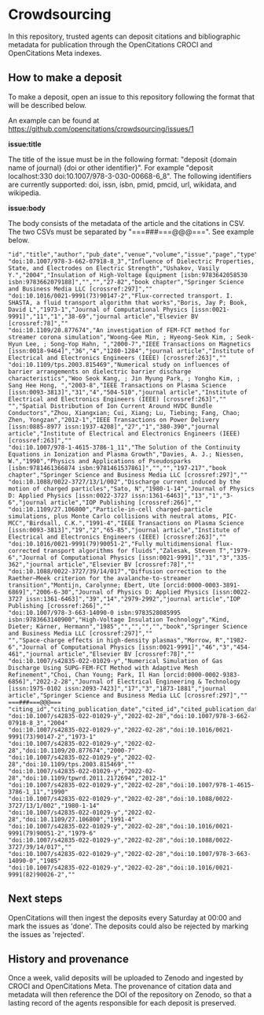 # Crowdsourcing

In this repository, trusted agents can deposit citations and bibliographic metadata for publication through the OpenCitations CROCI and OpenCitations Meta indexes.

## How to make a deposit

To make a deposit, open an issue to this repository following the format that will be described below.

An example can be found at https://github.com/opencitations/crowdsourcing/issues/1

**issue:title**

The title of the issue must be in the following format: "deposit {domain name of journal} {doi or other identifier}". For example "deposit localhost:330 doi:10.1007/978-3-030-00668-6_8". The following identifiers are currently supported: doi, issn, isbn, pmid, pmcid, url, wikidata, and wikipedia.

**issue:body**

The body consists of the metadata of the article and the citations in CSV. The two CSVs must be separated by "===###===@@@===". See example below.

```
"id","title","author","pub_date","venue","volume","issue","page","type","publisher","editor"
"doi:10.1007/978-3-662-07918-8_3","Influence of Dielectric Properties, State, and Electrodes on Electric Strength","Ushakov, Vasily Y.","2004","Insulation of High-Voltage Equipment [isbn:9783642058530 isbn:9783662079188]","","","27-82","book chapter","Springer Science and Business Media LLC [crossref:297]",""
"doi:10.1016/0021-9991(73)90147-2","Flux-corrected transport. I. SHASTA, a fluid transport algorithm that works","Boris, Jay P; Book, David L","1973-1","Journal of Computational Physics [issn:0021-9991]","11","1","38-69","journal article","Elsevier BV [crossref:78]",""
"doi:10.1109/20.877674","An investigation of FEM-FCT method for streamer corona simulation","Woong-Gee Min, ; Hyeong-Seok Kim, ; Seok-Hyun Lee, ; Song-Yop Hahn, ","2000-7","IEEE Transactions on Magnetics [issn:0018-9464]","36","4","1280-1284","journal article","Institute of Electrical and Electronics Engineers (IEEE) [crossref:263]",""
"doi:10.1109/tps.2003.815469","Numerical study on influences of barrier arrangements on dielectric barrier discharge characteristics","Woo Seok Kang, ; Jin Myung Park, ; Yongho Kim, ; Sang Hee Hong, ","2003-8","IEEE Transactions on Plasma Science [issn:0093-3813]","31","4","504-510","journal article","Institute of Electrical and Electronics Engineers (IEEE) [crossref:263]",""
"","Spatial Distribution of Ion Current Around HVDC Bundle Conductors","Zhou, Xiangxian; Cui, Xiang; Lu, Tiebing; Fang, Chao; Zhen, Yongzan","2012-1","IEEE Transactions on Power Delivery [issn:0885-8977 issn:1937-4208]","27","1","380-390","journal article","Institute of Electrical and Electronics Engineers (IEEE) [crossref:263]",""
"doi:10.1007/978-1-4615-3786-1_11","The Solution of the Continuity Equations in Ionization and Plasma Growth","Davies, A. J.; Niessen, W.","1990","Physics and Applications of Pseudosparks [isbn:9781461366874 isbn:9781461537861]","","","197-217","book chapter","Springer Science and Business Media LLC [crossref:297]",""
"doi:10.1088/0022-3727/13/1/002","Discharge current induced by the motion of charged particles","Sato, N","1980-1-14","Journal of Physics D: Applied Physics [issn:0022-3727 issn:1361-6463]","13","1","3-6","journal article","IOP Publishing [crossref:266]",""
"doi:10.1109/27.106800","Particle-in-cell charged-particle simulations, plus Monte Carlo collisions with neutral atoms, PIC-MCC","Birdsall, C.K.","1991-4","IEEE Transactions on Plasma Science [issn:0093-3813]","19","2","65-85","journal article","Institute of Electrical and Electronics Engineers (IEEE) [crossref:263]",""
"doi:10.1016/0021-9991(79)90051-2","Fully multidimensional flux-corrected transport algorithms for fluids","Zalesak, Steven T","1979-6","Journal of Computational Physics [issn:0021-9991]","31","3","335-362","journal article","Elsevier BV [crossref:78]",""
"doi:10.1088/0022-3727/39/14/017","Diffusion correction to the Raether–Meek criterion for the avalanche-to-streamer transition","Montijn, Carolynne; Ebert, Ute [orcid:0000-0003-3891-6869]","2006-6-30","Journal of Physics D: Applied Physics [issn:0022-3727 issn:1361-6463]","39","14","2979-2992","journal article","IOP Publishing [crossref:266]",""
"doi:10.1007/978-3-663-14090-0 isbn:9783528085995 isbn:9783663140900","High-Voltage Insulation Technology","Kind, Dieter; Kärner, Hermann","1985","","","","","book","Springer Science and Business Media LLC [crossref:297]",""
"","Space-charge effects in high-density plasmas","Morrow, R","1982-6","Journal of Computational Physics [issn:0021-9991]","46","3","454-461","journal article","Elsevier BV [crossref:78]",""
"doi:10.1007/s42835-022-01029-y","Numerical Simulation of Gas Discharge Using SUPG-FEM-FCT Method with Adaptive Mesh Refinement","Choi, Chan Young; Park, Il Han [orcid:0000-0002-9383-6856]","2022-2-28","Journal of Electrical Engineering & Technology [issn:1975-0102 issn:2093-7423]","17","3","1873-1881","journal article","Springer Science and Business Media LLC [crossref:297]",""
===###===@@@===
"citing_id","citing_publication_date","cited_id","cited_publication_date"
"doi:10.1007/s42835-022-01029-y","2022-02-28","doi:10.1007/978-3-662-07918-8_3","2004"
"doi:10.1007/s42835-022-01029-y","2022-02-28","doi:10.1016/0021-9991(73)90147-2","1973-1"
"doi:10.1007/s42835-022-01029-y","2022-02-28","doi:10.1109/20.877674","2000-7"
"doi:10.1007/s42835-022-01029-y","2022-02-28","doi:10.1109/tps.2003.815469",""
"doi:10.1007/s42835-022-01029-y","2022-02-28","doi:10.1109/tpwrd.2011.2172694","2012-1"
"doi:10.1007/s42835-022-01029-y","2022-02-28","doi:10.1007/978-1-4615-3786-1_11","1990"
"doi:10.1007/s42835-022-01029-y","2022-02-28","doi:10.1088/0022-3727/13/1/002","1980-1-14"
"doi:10.1007/s42835-022-01029-y","2022-02-28","doi:10.1109/27.106800","1991-4"
"doi:10.1007/s42835-022-01029-y","2022-02-28","doi:10.1016/0021-9991(79)90051-2","1979-6"
"doi:10.1007/s42835-022-01029-y","2022-02-28","doi:10.1088/0022-3727/39/14/017",""
"doi:10.1007/s42835-022-01029-y","2022-02-28","doi:10.1007/978-3-663-14090-0","1985"
"doi:10.1007/s42835-022-01029-y","2022-02-28","doi:10.1016/0021-9991(82)90026-2",""
```

## Next steps

OpenCitations will then ingest the deposits every Saturday at 00:00 and mark the issues as 'done'. The deposits could also be rejected by marking the issues as 'rejected'.

## History and provenance

Once a week, valid deposits will be uploaded to Zenodo and ingested by CROCI and OpenCitations Meta. The provenance of citation data and metadata will then reference the DOI of the repository on Zenodo, so that a lasting record of the agents responsible for each deposit is preserved.
